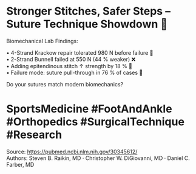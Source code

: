 # Stronger Stitches, Safer Steps – Suture Technique Showdown 🧵

Biomechanical Lab Findings:

• 4-Strand Krackow repair tolerated 980 N before failure 💪  
• 2-Strand Bunnell failed at 550 N (44 % weaker) ❌  
• Adding epitendinous stitch ↑ strength by 18 % 🔗  
• Failure mode: suture pull-through in 76 % of cases 🧵  

Do your sutures match modern biomechanics?

# SportsMedicine #FootAndAnkle #Orthopedics #SurgicalTechnique #Research

Source: <https://pubmed.ncbi.nlm.nih.gov/30345612/>  
Authors: Steven B. Raikin, MD · Christopher W. DiGiovanni, MD · Daniel C. Farber, MD
